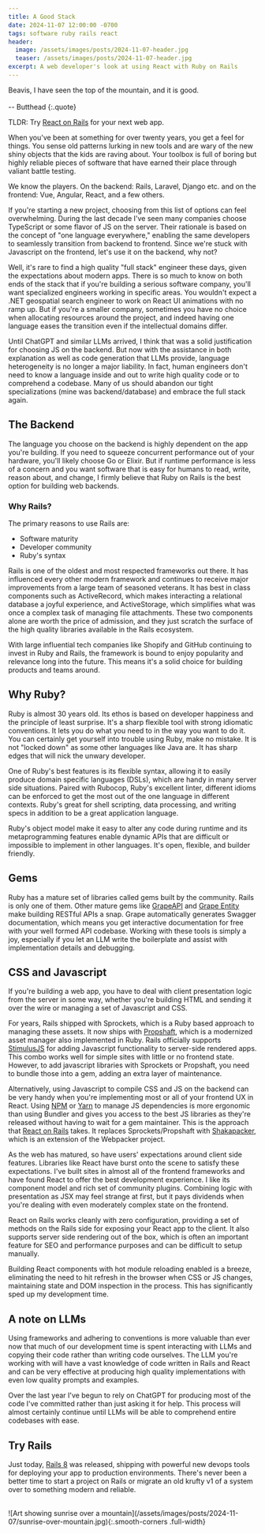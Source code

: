 ```yaml
---
title: A Good Stack
date: 2024-11-07 12:00:00 -0700
tags: software ruby rails react
header:
  image: /assets/images/posts/2024-11-07-header.jpg
  teaser: /assets/images/posts/2024-11-07-header.jpg
excerpt: A web developer's look at using React with Ruby on Rails
---
```


Beavis, I have seen the top of the mountain, and it is good.<br><br>-- Butthead
{:.quote}

TLDR: Try [React on Rails](https://github.com/shakacode/react_on_rails) for your next web app.

When you've been at something for over twenty years, you get a feel for things. You sense old patterns lurking in new tools and are wary of the new shiny objects that the kids are raving about. Your toolbox is full of boring but highly reliable pieces of software that have earned their place through valiant battle testing.

We know the players. On the backend: Rails, Laravel, Django etc. and on the frontend: Vue, Angular, React, and a few others.

If you're starting a new project, choosing from this list of options can feel overwhelming. During the last decade I've seen many companies choose TypeScript or some flavor of JS on the server. Their rationale is based on the concept of  "one language everywhere," enabling the same developers to seamlessly transition from backend to frontend. Since we're stuck with Javascript on the frontend, let's use it on the backend, why not?

Well, it's rare to find a high quality "full stack" engineer these days, given the expectations about modern apps. There is so much to know on both ends of the stack that if you're building a serious software company, you'll want specialized engineers working in specific areas. You wouldn't expect a .NET geospatial search engineer to work on React UI animations with no ramp up. But if you're a smaller company, sometimes you have no choice when allocating resources around the project, and indeed having one language eases the transition even if the intellectual domains differ.

Until ChatGPT and similar LLMs arrived, I think that was a solid justification for choosing JS on the backend. But now with the assistance in both explanation as well as code generation that LLMs provide, language heterogeneity is no longer  a major liability. In fact, human engineers don't need to know a language inside and out to write high quality code or to comprehend a codebase. Many of us should abandon our tight specializations (mine was backend/database) and embrace the full stack again.


## The Backend

The language you choose on the backend is highly dependent on the app you're building. If you need to squeeze concurrent performance out of your hardware, you'll likely choose Go or Elixir. But if runtime performance is less of a concern and you want software that is easy for humans to read, write, reason about, and change, I firmly believe that Ruby on Rails is the best option for building web backends.


### Why Rails?

The primary reasons to use Rails are:
 * Software maturity
 * Developer community
 * Ruby's syntax

 Rails is one of the oldest and most respected frameworks out there. It has influenced every other modern framework and continues to receive major improvements from a large team of seasoned veterans. It has best in class components such as ActiveRecord, which makes interacting a relational database a joyful experience, and ActiveStorage, which simplifies what was once a complex task of managing file attachments. These two components alone are worth the price of admission, and they just scratch the surface of the high quality libraries available in the Rails ecosystem.

With large influential tech companies like Shopify and GitHub continuing to invest in Ruby and Rails, the framework is bound to enjoy popularity and relevance long into the future. This means it's a solid choice for building products and teams around.


## Why Ruby?

Ruby is almost 30 years old. Its ethos is based on developer happiness and the principle of least surprise. It's a sharp flexible tool with strong idiomatic conventions. It lets you do what you need to in the way you want to do it. You can certainly get yourself into trouble using Ruby, make no mistake. It is not "locked down" as some other languages like Java are. It has sharp edges that will nick the unwary developer.

One of Ruby's best features is its flexible syntax, allowing it to easily produce domain specific languages (DSLs), which are handy in many server side situations. Paired with Rubocop, Ruby's excellent linter, different idioms can be enforced to get the most out of the one language in different contexts. Ruby's great for shell scripting, data processing, and writing specs in addition to be a great application language.

Ruby's object model make it easy to alter any code during runtime and its metaprogramming features enable dynamic APIs that are difficult or impossible to implement in other languages. It's open, flexible, and builder friendly.


## Gems

Ruby has a mature set of libraries called gems built by the community. Rails is only one of them. Other mature gems like [GrapeAPI](https://github.com/ruby-grape/grape) and [Grape Entity](https://github.com/ruby-grape/grape-entity) make building RESTful APIs a snap. Grape automatically generates Swagger documentation, which means you get interactive documentation for free with your well formed API codebase. Working with these tools is simply a joy, especially if you let an LLM write the boilerplate and assist with implementation details and debugging.


## CSS and Javascript

If you're building a web app, you have to deal with client presentation logic from the server in some way, whether you're building HTML and sending it over the wire or managing a set of Javascript and CSS.

For years, Rails shipped with Sprockets, which is a Ruby based approach to managing these assets. It now ships with [Propshaft](https://github.com/rails/propshaft), which is a modernized asset manager also implemented in Ruby. Rails officially supports [StimulusJS](https://stimulus.hotwired.dev/) for adding Javascript functionality to server-side rendered apps. This combo works well for simple sites with little or no frontend state. However, to add javascript libraries with Sprockets or Propshaft, you need to bundle those into a gem, adding an extra layer of maintenance.

Alternatively, using Javascript to compile CSS and JS on the backend can be very handy when you're implementing most or all of your frontend UX in React. Using [NPM](https://www.npmjs.com/) or [Yarn](https://yarnpkg.com/) to manage JS dependencies is more ergonomic than using Bundler and gives you access to the best JS libraries as they're released without having to wait for a gem maintainer. This is the approach that [React on Rails](https://github.com/shakacode/react_on_rails) takes. It replaces Sprockets/Propshaft with [Shakapacker](https://github.com/shakacode/shakapacker), which is an extension of the Webpacker project.

As the web has matured, so have users' expectations around client side features. Libraries like React have burst onto the scene to satisfy these expectations. I've built sites in almost all of the frontend frameworks and have found React to offer the best development experience. I like its component model and rich set of community plugins. Combining logic with presentation as JSX may feel strange at first, but it pays dividends when you're dealing with even moderately complex state on the frontend.

React on Rails works cleanly with zero configuration, providing a set of methods on the Rails side for exposing your React app to the client. It also supports server side rendering out of the box, which is often an important feature for SEO and performance purposes and can be difficult to setup manually.

Building React components with hot module reloading enabled is a breeze, eliminating the need to hit refresh in the browser when CSS or JS changes, maintaining state and DOM inspection in the process. This has significantly sped up my development time.


## A note on LLMs

Using frameworks and adhering to  conventions is more valuable than ever now that much of our development time is spent interacting with LLMs and copying their code rather than writing code ourselves. The LLM you're working with will have a vast knowledge of code written in Rails and React and can be very effective at producing high quality implementations with even low quality prompts and examples.

Over the last year I've begun to rely on ChatGPT for producing most of the code I've committed rather than just asking it for help. This process will almost certainly continue until LLMs will be able to comprehend entire codebases with ease.

## Try Rails

Just today, [Rails 8](https://rubyonrails.org/2024/11/7/rails-8-no-paas-required) was released, shipping with powerful new devops tools for deploying your app to production environments. There's never been a better time to start a project on Rails or migrate an old krufty v1 of a system over to something modern and  reliable.


<br>
![Art showing sunrise over a mountain](/assets/images/posts/2024-11-07/sunrise-over-mountain.jpg){:.smooth-corners .full-width}
